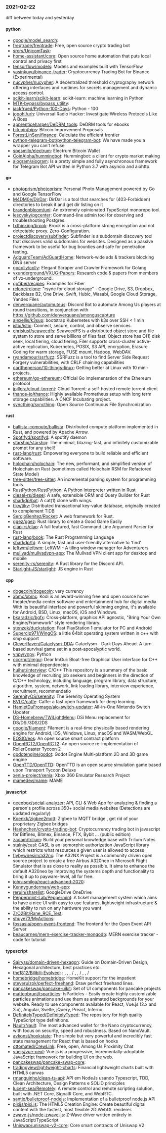 ### 2021-02-22
diff between today and yesterday

#### python
* [google/model_search](https://github.com/google/model_search): 
* [freqtrade/freqtrade](https://github.com/freqtrade/freqtrade): Free, open source crypto trading bot
* [srcrs/UnicomTask](https://github.com/srcrs/UnicomTask): 
* [home-assistant/core](https://github.com/home-assistant/core):  Open source home automation that puts local control and privacy first
* [tensorflow/models](https://github.com/tensorflow/models): Models and examples built with TensorFlow
* [yasinkuyu/binance-trader](https://github.com/yasinkuyu/binance-trader):  Cryptocurrency Trading Bot for Binance (Experimental)
* [nucypher/nucypher](https://github.com/nucypher/nucypher): A decentralized threshold cryptography network offering interfaces and runtimes for secrets management and dynamic access control.
* [scikit-learn/scikit-learn](https://github.com/scikit-learn/scikit-learn): scikit-learn: machine learning in Python
* [MTK-bypass/bypass_utility](https://github.com/MTK-bypass/bypass_utility): 
* [jackfrued/Python-100-Days](https://github.com/jackfrued/Python-100-Days): Python - 100
* [jopohl/urh](https://github.com/jopohl/urh): Universal Radio Hacker: Investigate Wireless Protocols Like A Boss
* [apprenticeharper/DeDRM_tools](https://github.com/apprenticeharper/DeDRM_tools): DeDRM tools for ebooks
* [bitcoin/bips](https://github.com/bitcoin/bips): Bitcoin Improvement Proposals
* [ForestLinSen/finance](https://github.com/ForestLinSen/finance): Calculate the efficient frontier
* [python-telegram-bot/python-telegram-bot](https://github.com/python-telegram-bot/python-telegram-bot): We have made you a wrapper you can't refuse
* [spesmilo/electrum](https://github.com/spesmilo/electrum): Electrum Bitcoin Wallet
* [CoinAlpha/hummingbot](https://github.com/CoinAlpha/hummingbot): Hummingbot: a client for crypto market making
* [aiogram/aiogram](https://github.com/aiogram/aiogram): Is a pretty simple and fully asynchronous framework for Telegram Bot API written in Python 3.7 with asyncio and aiohttp.

#### go
* [photoprism/photoprism](https://github.com/photoprism/photoprism): Personal Photo Management powered by Go and Google TensorFlow
* [M4DM0e/DirDar](https://github.com/M4DM0e/DirDar): DirDar is a tool that searches for (403-Forbidden) directories to break it and get dir listing on it
* [brandonbloom/uni](https://github.com/brandonbloom/uni): An extremely opinionated TypeScript monorepo tool.
* [lesovsky/pgcenter](https://github.com/lesovsky/pgcenter): Command-line admin tool for observing and troubleshooting Postgres.
* [txthinking/brook](https://github.com/txthinking/brook): Brook is a cross-platform strong encryption and not detectable proxy. Zero-Configuration.
* [projectdiscovery/subfinder](https://github.com/projectdiscovery/subfinder): Subfinder is a subdomain discovery tool that discovers valid subdomains for websites. Designed as a passive framework to be useful for bug bounties and safe for penetration testing.
* [AdguardTeam/AdGuardHome](https://github.com/AdguardTeam/AdGuardHome): Network-wide ads & trackers blocking DNS server
* [gocolly/colly](https://github.com/gocolly/colly): Elegant Scraper and Crawler Framework for Golang
* [vxunderground/VXUG-Papers](https://github.com/vxunderground/VXUG-Papers): Research code & papers from members of vx-underground.
* [gofiber/recipes](https://github.com/gofiber/recipes):  Examples for  Fiber
* [rclone/rclone](https://github.com/rclone/rclone): "rsync for cloud storage" - Google Drive, S3, Dropbox, Backblaze B2, One Drive, Swift, Hubic, Wasabi, Google Cloud Storage, Yandex Files
* [denverquane/automuteus](https://github.com/denverquane/automuteus): Discord Bot to automute Among Us players at round transitions, in conjunction with https://github.com/denverquane/amonguscapture
* [alexellis/k3sup](https://github.com/alexellis/k3sup): bootstrap Kubernetes with k3s over SSH < 1 min 
* [istio/istio](https://github.com/istio/istio): Connect, secure, control, and observe services.
* [chrislusf/seaweedfs](https://github.com/chrislusf/seaweedfs): SeaweedFS is a distributed object store and file system to store and serve billions of files fast! Object store has O(1) disk seek, local tiering, cloud tiering. Filer supports cross-cluster active-active replication, Kubernetes, POSIX, S3 API, encryption, Erasure Coding for warm storage, FUSE mount, Hadoop, WebDAV.
* [ryandamour/ssrfuzz](https://github.com/ryandamour/ssrfuzz): SSRFuzz is a tool to find Server Side Request Forgery vulnerabilities, with CRLF chaining capabilities
* [carltheperson/10-things-linux](https://github.com/carltheperson/10-things-linux): Getting better at Linux with 10 mini-projects.
* [ethereum/go-ethereum](https://github.com/ethereum/go-ethereum): Official Go implementation of the Ethereum protocol
* [jpillora/cloud-torrent](https://github.com/jpillora/cloud-torrent): Cloud Torrent: a self-hosted remote torrent client
* [thanos-io/thanos](https://github.com/thanos-io/thanos): Highly available Prometheus setup with long term storage capabilities. A CNCF Incubating project.
* [syncthing/syncthing](https://github.com/syncthing/syncthing): Open Source Continuous File Synchronization

#### rust
* [ballista-compute/ballista](https://github.com/ballista-compute/ballista): Distributed compute platform implemented in Rust, and powered by Apache Arrow.
* [Spotifyd/spotifyd](https://github.com/Spotifyd/spotifyd): A spotify daemon
* [starship/starship](https://github.com/starship/starship):  The minimal, blazing-fast, and infinitely customizable prompt for any shell!
* [rust-lang/rust](https://github.com/rust-lang/rust): Empowering everyone to build reliable and efficient software.
* [holochain/holochain](https://github.com/holochain/holochain): The new, performant, and simplified version of Holochain on Rust (sometimes called Holochain RSM for Refactored State Model)
* [tree-sitter/tree-sitter](https://github.com/tree-sitter/tree-sitter): An incremental parsing system for programming tools
* [RustPython/RustPython](https://github.com/RustPython/RustPython): A Python Interpreter written in Rust
* [diesel-rs/diesel](https://github.com/diesel-rs/diesel): A safe, extensible ORM and Query Builder for Rust
* [sharkdp/bat](https://github.com/sharkdp/bat): A cat(1) clone with wings.
* [tikv/tikv](https://github.com/tikv/tikv): Distributed transactional key-value database, originally created to complement TiDB
* [SergioBenitez/Rocket](https://github.com/SergioBenitez/Rocket): A web framework for Rust.
* [ggez/ggez](https://github.com/ggez/ggez): Rust library to create a Good Game Easily
* [clap-rs/clap](https://github.com/clap-rs/clap): A full featured, fast Command Line Argument Parser for Rust
* [rust-lang/book](https://github.com/rust-lang/book): The Rust Programming Language
* [sharkdp/fd](https://github.com/sharkdp/fd): A simple, fast and user-friendly alternative to 'find'
* [leftwm/leftwm](https://github.com/leftwm/leftwm): LeftWM - A tiling window manager for Adventurers
* [mullvad/mullvadvpn-app](https://github.com/mullvad/mullvadvpn-app): The Mullvad VPN client app for desktop and mobile
* [serenity-rs/serenity](https://github.com/serenity-rs/serenity): A Rust library for the Discord API.
* [Starlight-JS/starlight](https://github.com/Starlight-JS/starlight): JS engine in Rust

#### cpp
* [dogecoin/dogecoin](https://github.com/dogecoin/dogecoin): very currency
* [xbmc/xbmc](https://github.com/xbmc/xbmc): Kodi is an award-winning free and open source home theater/media center software and entertainment hub for digital media. With its beautiful interface and powerful skinning engine, it's available for Android, BSD, Linux, macOS, iOS and Windows.
* [bkaradzic/bgfx](https://github.com/bkaradzic/bgfx): Cross-platform, graphics API agnostic, "Bring Your Own Engine/Framework" style rendering library.
* [stenzek/duckstation](https://github.com/stenzek/duckstation): Fast PlayStation 1 emulator for PC and Android
* [Supercip971/WingOS](https://github.com/Supercip971/WingOS): a little 64bit operating system written in c++ with smp support
* [CleverRaven/Cataclysm-DDA](https://github.com/CleverRaven/Cataclysm-DDA): Cataclysm - Dark Days Ahead. A turn-based survival game set in a post-apocalyptic world.
* [vnpy/vnpy](https://github.com/vnpy/vnpy): Python
* [ocornut/imgui](https://github.com/ocornut/imgui): Dear ImGui: Bloat-free Graphical User interface for C++ with minimal dependencies
* [huihut/interview](https://github.com/huihut/interview):  C/C++ This repository is a summary of the basic knowledge of recruiting job seekers and beginners in the direction of C/C++ technology, including language, program library, data structure, algorithm, system, network, link loading library, interview experience, recruitment, recommendatio
* [SerenityOS/serenity](https://github.com/SerenityOS/serenity): The Serenity Operating System 
* [BVLC/caffe](https://github.com/BVLC/caffe): Caffe: a fast open framework for deep learning.
* [HamletDuFromage/aio-switch-updater](https://github.com/HamletDuFromage/aio-switch-updater): All-in-One Nintendo Switch Updater
* [DS-Homebrew/TWiLightMenu](https://github.com/DS-Homebrew/TWiLightMenu): DSi Menu replacement for DS/DSi/3DS/2DS
* [google/filament](https://github.com/google/filament): Filament is a real-time physically based rendering engine for Android, iOS, Windows, Linux, macOS and WASM/WebGL
* [EOSIO/eos](https://github.com/EOSIO/eos): An open source smart contract platform
* [OpenRCT2/OpenRCT2](https://github.com/OpenRCT2/OpenRCT2): An open source re-implementation of RollerCoaster Tycoon 2 
* [godotengine/godot](https://github.com/godotengine/godot): Godot Engine  Multi-platform 2D and 3D game engine
* [OpenTTD/OpenTTD](https://github.com/OpenTTD/OpenTTD): OpenTTD is an open source simulation game based upon Transport Tycoon Deluxe
* [xenia-project/xenia](https://github.com/xenia-project/xenia): Xbox 360 Emulator Research Project
* [mamedev/mame](https://github.com/mamedev/mame): MAME

#### javascript
* [qeeqbox/social-analyzer](https://github.com/qeeqbox/social-analyzer): API, CLI & Web App for analyzing & finding a person's profile across 350+ social media websites (Detections are updated regularly)
* [Koenkk/zigbee2mqtt](https://github.com/Koenkk/zigbee2mqtt): Zigbee  to MQTT bridge , get rid of your proprietary Zigbee bridges 
* [Haehnchen/crypto-trading-bot](https://github.com/Haehnchen/crypto-trading-bot): Cryptocurrency trading bot in javascript for Bitfinex, Bitmex, Binance, FTX, Bybit ... (public edition)
* [zadam/trilium](https://github.com/zadam/trilium): Build your personal knowledge base with Trilium Notes
* [stalniy/casl](https://github.com/stalniy/casl): CASL is an isomorphic authorization JavaScript library which restricts what resources a given user is allowed to access
* [flybywiresim/a32nx](https://github.com/flybywiresim/a32nx): The A32NX Project is a community driven open source project to create a free Airbus A320neo in Microsoft Flight Simulator that is as close to reality as possible. It aims to enhance the default A320neo by improving the systems depth and functionality to bring it up to payware-level, all for free.
* [john-smilga/react-advanced-2020](https://github.com/john-smilga/react-advanced-2020): 
* [Kennygunderman/web-app](https://github.com/Kennygunderman/web-app): 
* [reruin/sharelist](https://github.com/reruin/sharelist):  GoogleDrive OneDrive
* [Peppermint-Lab/Peppermint](https://github.com/Peppermint-Lab/Peppermint): A ticket management system which aims to have a nice UI with easy to use features, lightweight infrastructure & the ability to run on any hardware you want 
* [ZrO2Bit/Rane_RCE_Test](https://github.com/ZrO2Bit/Rane_RCE_Test): 
* [shuye73/MyActions](https://github.com/shuye73/MyActions): 
* [fossasia/open-event-frontend](https://github.com/fossasia/open-event-frontend): The frontend for the Open Event API Server
* [beaucarnes/mern-exercise-tracker-mongodb](https://github.com/beaucarnes/mern-exercise-tracker-mongodb): MERN exercise tracker - code for tutorial

#### typescript
* [Sairyss/domain-driven-hexagon](https://github.com/Sairyss/domain-driven-hexagon): Guide on Domain-Driven Design, Hexagonal architecture, best practices etc.
* [the1812/Bilibili-Evolved](https://github.com/the1812/Bilibili-Evolved): : , , ,  / , ,  / , ,  / 
* [homebridge/homebridge](https://github.com/homebridge/homebridge): HomeKit support for the impatient
* [steveruizok/perfect-freehand](https://github.com/steveruizok/perfect-freehand): Draw perfect freehand lines.
* [pancakeswap/pancake-uikit](https://github.com/pancakeswap/pancake-uikit):  Set of UI components for pancake projects
* [matteobruni/tsparticles](https://github.com/matteobruni/tsparticles): tsParticles - Easily create highly customizable particles animations and use them as animated backgrounds for your website. Ready to use components available for React, Vue.js (2.x and 3.x), Angular, Svelte, jQuery, Preact, Inferno.
* [DefinitelyTyped/DefinitelyTyped](https://github.com/DefinitelyTyped/DefinitelyTyped): The repository for high quality TypeScript type definitions.
* [Nault/Nault](https://github.com/Nault/Nault):  The most advanced wallet for the Nano cryptocurrency, with focus on security, speed and robustness. Based on NanoVault.
* [avkonst/hookstate](https://github.com/avkonst/hookstate): The simple but very powerful and incredibly fast state management for React that is based on hooks
* [ottomated/CrewLink](https://github.com/ottomated/CrewLink): Free, open, Among Us Proximity Chat
* [vuejs/vue-next](https://github.com/vuejs/vue-next):  Vue.js is a progressive, incrementally-adoptable JavaScript framework for building UI on the web.
* [pancakeswap/pancake-swap-core](https://github.com/pancakeswap/pancake-swap-core): 
* [tradingview/lightweight-charts](https://github.com/tradingview/lightweight-charts): Financial lightweight charts built with HTML5 canvas
* [rmanguinho/clean-ts-api](https://github.com/rmanguinho/clean-ts-api): API em NodeJs usando Typescript, TDD, Clean Architecture, Design Patterns e SOLID principles
* [lucent-sea/Remotely](https://github.com/lucent-sea/Remotely): A remote control and remote scripting solution, built with .NET Core, SignalR Core, and WebRTC.
* [santiq/bulletproof-nodejs](https://github.com/santiq/bulletproof-nodejs): Implementation of a bulletproof node.js API 
* [pixijs/pixi.js](https://github.com/pixijs/pixi.js): The HTML5 Creation Engine: Create beautiful digital content with the fastest, most flexible 2D WebGL renderer.
* [zwave-js/node-zwave-js](https://github.com/zwave-js/node-zwave-js): Z-Wave driver written entirely in JavaScript/TypeScript
* [Uniswap/uniswap-v2-core](https://github.com/Uniswap/uniswap-v2-core):  Core smart contracts of Uniswap V2
